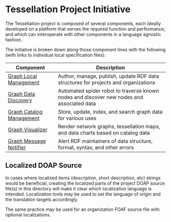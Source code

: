 <!--
 Copyright (C) 2024 Project-ACT
 
 This file is part of ov-tessellation.
 
 ov-tessellation is free software: you can redistribute it and/or modify
 it under the terms of the GNU General Public License as published by
 the Free Software Foundation, either version 3 of the License, or
 (at your option) any later version.
 
 ov-tessellation is distributed in the hope that it will be useful,
 but WITHOUT ANY WARRANTY; without even the implied warranty of
 MERCHANTABILITY or FITNESS FOR A PARTICULAR PURPOSE.  See the
 GNU General Public License for more details.
 
 You should have received a copy of the GNU General Public License
 along with ov-tessellation.  If not, see <https://www.gnu.org/licenses/>.
-->

# Tessellation Project Initiative

The Tessellation project is composed of several components, each ideally developed on a platform that serves the required function and performance, and which can interoperate with other components in a language agnostic fashion.

The initiative is broken down along those component lines with the following (with links to individual local specification files):

| Component                                        | Description                                                                                |
|--------------------------------------------------|--------------------------------------------------------------------------------------------|
| [Graph Local Management](graph-local.md)         | Author, manage, publish, update RDF data structures for projects and organizations         |
| [Graph Data Discovery](graph-discovery.md)       | Automated spider robot to traverse known nodes and discover new nodes and associated data  |
| [Graph Catalog Management](graph-catalog.md)     | Store, update, index, and search graph data for various uses                               |
| [Graph Visualizer](graph-visualize.md)           | Render network graphs, tessellation maps, and data charts based on catalog data            |
| [Graph Message Notifier](graph-msg.md)           | Alert RDF maintainers of data structure, format, syntax, and other errors                  |

## Localized DOAP Source

In cases where localized items (description, short description, etc) strings would be beneficial, creating the localized parts of the project DOAP source file(s) in this directory will make it clear which localization language is intended. Localization tools may be used to set the language of origin and the translation targets accordingly.

The same practice may be used for an organization FOAF source file with optional localizations.
